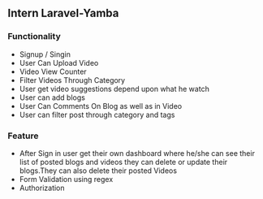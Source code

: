 ## Intern Laravel-Yamba
### Functionality
* Signup / Singin
* User Can Upload Video
* Video View Counter 
* Filter Videos Through Category 
* User get video suggestions depend upon what he watch
* User can add blogs 
* User Can Comments On Blog as well as in Video 
* User can filter post through category and tags
### Feature 
* After Sign in user get their own dashboard where he/she can see their list of posted blogs and videos they can delete or update their blogs.They can also delete their posted Videos
* Form Validation using regex
* Authorization 

